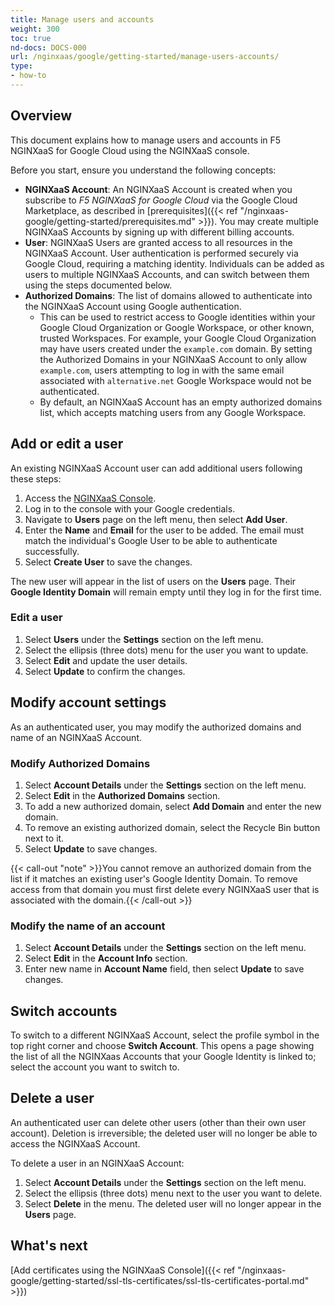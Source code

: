 ```yaml
---
title: Manage users and accounts
weight: 300
toc: true
nd-docs: DOCS-000
url: /nginxaas/google/getting-started/manage-users-accounts/
type:
- how-to
---
```


## Overview

This document explains how to manage users and accounts in F5 NGINXaaS for Google Cloud using the NGINXaaS console.

Before you start, ensure you understand the following concepts:

- **NGINXaaS Account**: An NGINXaaS Account is created when you subscribe to *F5 NGINXaaS for Google Cloud* via the Google Cloud Marketplace, as described in [prerequisites]({{< ref "/nginxaas-google/getting-started/prerequisites.md" >}}). You may create multiple NGINXaaS Accounts by signing up with different billing accounts.
- **User**: NGINXaaS Users are granted access to all resources in the NGINXaaS Account. User authentication is performed securely via Google Cloud, requiring a matching identity. Individuals can be added as users to multiple NGINXaaS Accounts, and can switch between them using the steps documented below.
- **Authorized Domains**: The list of domains allowed to authenticate into the NGINXaaS Account using Google authentication.
   - This can be used to restrict access to Google identities within your Google Cloud Organization or Google Workspace, or other known, trusted Workspaces. For example, your Google Cloud Organization may have users created under the `example.com` domain. By setting the Authorized Domains in your NGINXaaS Account to only allow `example.com`, users attempting to log in with the same email associated with `alternative.net` Google Workspace would not be authenticated.
   - By default, an NGINXaaS Account has an empty authorized domains list, which accepts matching users from any Google Workspace.

## Add or edit a user

An existing NGINXaaS Account user can add additional users following these steps:

1. Access the [NGINXaaS Console](https://console.nginxaas.net/).
1. Log in to the console with your Google credentials.
1. Navigate to **Users** page on the left menu, then select **Add User**.
1. Enter the **Name** and **Email** for the user to be added. The email must match the individual's Google User to be able to authenticate successfully.
1. Select **Create User** to save the changes.

The new user will appear in the list of users on the **Users** page. Their **Google Identity Domain** will remain empty until they log in for the first time.

### Edit a user

1. Select **Users** under the **Settings** section on the left menu.
1. Select the ellipsis (three dots) menu for the user you want to update.
1. Select **Edit** and update the user details.
1. Select **Update** to confirm the changes.

## Modify account settings

As an authenticated user, you may modify the authorized domains and name of an NGINXaaS Account.


### Modify Authorized Domains

1. Select **Account Details** under the **Settings** section on the left menu.
1. Select **Edit** in the **Authorized Domains** section.
1. To add a new authorized domain, select **Add Domain** and enter the new domain.
1. To remove an existing authorized domain, select the Recycle Bin button next to it.
1. Select **Update** to save changes.

{{< call-out "note" >}}You cannot remove an authorized domain from the list if it matches an existing user's Google Identity Domain. To remove access from that domain you must first delete every NGINXaaS user that is associated with the domain.{{< /call-out >}}

### Modify the name of an account

1. Select **Account Details** under the **Settings** section on the left menu.
2. Select **Edit** in the **Account Info** section.
3. Enter new name in **Account Name** field, then select **Update** to save changes.

## Switch accounts

To switch to a different NGINXaaS Account, select the profile symbol in the top right corner and choose **Switch Account**. This opens a page showing the list of all the NGINXaas Accounts that your Google Identity is linked to; select the account you want to switch to.

## Delete a user

An authenticated user can delete other users (other than their own user account). Deletion is irreversible; the deleted user will no longer be able to access the NGINXaaS Account.

To delete a user in an NGINXaaS Account:

1. Select **Account Details** under the **Settings** section on the left menu.
1. Select the ellipsis (three dots) menu next to the user you want to delete.
1. Select **Delete** in the menu. The deleted user will no longer appear in the **Users** page.

## What's next
[Add certificates using the NGINXaaS Console]({{< ref "/nginxaas-google/getting-started/ssl-tls-certificates/ssl-tls-certificates-portal.md" >}})